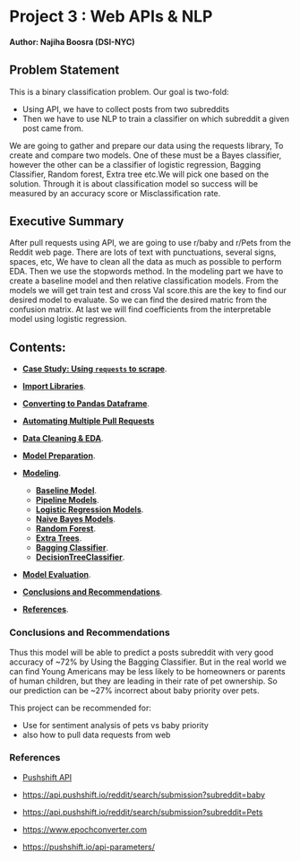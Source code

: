 # Project 3 : Web APIs & NLP
#### Author: Najiha Boosra (DSI-NYC)

## Problem Statement

This is a binary classification problem. Our goal is two-fold:
- Using API, we have to collect posts from two subreddits
- Then we have to use NLP to train a classifier on which subreddit a given post came from.


We are going to gather and prepare our data using the requests library, To create and compare two models. One of these must be a Bayes classifier, however the other can be a classifier of logistic regression, Bagging Classifier, Random forest, Extra tree etc.We will pick one based on the solution. Through it is about classification model so success will be measured by an accuracy score or Misclassification rate.

## Executive Summary

After pull requests using API, we are going to use r/baby and r/Pets from the Reddit web page. There are lots of text with punctuations, several signs, spaces, etc, We have to clean all the data as much as possible to perform EDA. Then we use the stopwords method. In the modeling part we have to create a baseline model and then relative classification models. From the models we will get train test and cross Val score.this are the key to find our desired model to evaluate. So we can find the desired matric from the confusion matrix. At last we will find coefficients from the interpretable model using logistic regression.

## Contents:

- **[Case Study: Using `requests` to scrape](#Case-Study)**.

- **[Import Libraries](#Data-Import-Libraries)**.

- **[Converting to Pandas Dataframe](#Converting-to-Pandas-Dataframe)**.

- **[Automating Multiple Pull Requests](#Automating-Multiple-Pull-Requests)**

- **[Data Cleaning & EDA](#Data-Cleaning-Exploratory-Data-Analysis)**.

- **[Model Preparation](#Model-Preparation)**.

 - **[Modeling](#Modeling)**.
   - **[Baseline Model](#Baseline-Model)**.
   - **[Pipeline Models](#Pipeline-Models)**.
   - **[Logistic Regression Models](#Logistic-Regression-Models)**.
   - **[Naive Bayes Models](#Naive-Bayes-Models)**.
   - **[Random Forest](#Random-Forest)**.
   - **[Extra Trees](#Extra-Trees)**.
   - **[Bagging Classifier](#Baggin-Classifier)**.
   - **[DecisionTreeClassifier](#DecisionTreeClassifier)**.


- **[Model Evaluation](#Model-Evaluation)**.

- **[Conclusions and Recommendations](#Conclusions-and-Recommendations)**.

- **[References](#References)**.

### Conclusions and Recommendations

Thus this model will be able to predict a posts subreddit with very good accuracy of ~72% by Using the Bagging Classifier. But in the real world we can find Young Americans may be less likely to be homeowners or parents of human children, but they are leading in their rate of pet ownership. So our prediction can be ~27%  incorrect about baby priority over pets.

This project can be recommended for:
- Use for sentiment analysis of pets vs baby priority
- also how to pull data requests from web

### References

- [Pushshift API](https://github.com/pushshift/api)

- https://api.pushshift.io/reddit/search/submission?subreddit=baby

- https://api.pushshift.io/reddit/search/submission?subreddit=Pets

- https://www.epochconverter.com

- https://pushshift.io/api-parameters/
